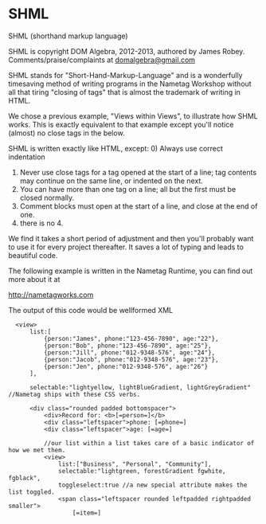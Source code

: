 SHML
====

SHML (shorthand markup language)

SHML is copyright DOM Algebra, 2012-2013, authored by James Robey. Comments/praise/complaints at domalgebra@gmail.com

SHML stands for "Short-Hand-Markup-Language" and is a wonderfully timesaving
method of writing programs in the Nametag Workshop without all that tiring 
"closing of tags" that is almost the trademark of writing in HTML.

We chose a previous example, "Views within Views", to illustrate how SHML works.
This is exactly equivalent to that example except you'll notice (almost) no
close tags in the below. 

SHML is written exactly like HTML, except:
   0) Always use correct indentation
   1) Never use close tags for a tag opened at the start of a line; 
      tag contents may continue on the same line, or indented on the next.
   2) You can have more than one tag on a line; all but the first must be closed normally.
   3) Comment blocks must open at the start of a line, and close at the end of one.
   4) there is no 4.

We find it takes a short period of adjustment and then you'll probably 
want to use it for every project thereafter. It saves a lot of typing and 
leads to beautiful code.

The following example is written in the Nametag Runtime, you can find out more about it at 

http://nametagworks.com

The output of this code would be wellformed XML 

      <view>
          list:[
              {person:"James", phone:"123-456-7890", age:"22"},
              {person:"Bob", phone:"123-456-7890", age:"25"},
              {person:"Jill", phone:"012-9348-576", age:"24"},
              {person:"Jacob", phone:"012-9348-576", age:"23"},
              {person:"Jen", phone:"012-9348-576", age:"26"}
          ],
          
          selectable:"lightyellow, lightBlueGradient, lightGreyGradient" //Nametag ships with these CSS verbs.
          
          <div class="rounded padded bottomspacer">
              <div>Record for: <b>[=person=]</b>
              <div class="leftspacer">phone: [=phone=]
              <div class="leftspacer">age: [=age=]
              
              //our list within a list takes care of a basic indicator of how we met them.
              <view>
                  list:["Business", "Personal", "Community"],
                  selectable:"lightgreen, forestGradient fgwhite, fgblack",
                  toggleselect:true //a new special attribute makes the list toggled.
                  <span class="leftspacer rounded leftpadded rightpadded smaller">
                      [=item=]
                
                
